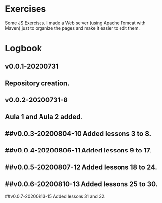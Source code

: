 # Exercises #
 Some JS Exercises. I made a Web server (using Apache Tomcat with Maven)
 just to organize the pages and make it easier to edit them.
 
 
# Logbook #
 
## v0.0.1-20200731 ##
 
 Repository creation.
--------------------------------------------------------------------
## v0.0.2-20200731-8 ##
Aula 1 and Aula 2 added.
--------------------------------------------------------------------
##v0.0.3-20200804-10
Added lessons 3 to 8.
-----------------------------------------------------
##v0.0.4-20200806-11
Added lessons 9 to 17.
-----------------------------------------------------
##v0.0.5-20200807-12
Added lessons 18 to 24.
-----------------------------------------------------
##v0.0.6-20200810-13
Added lessons 25 to 30.
-----------------------------------------------------
##v0.0.7-20200813-15
Added lessons 31 and 32.